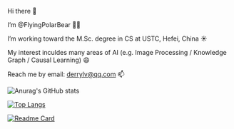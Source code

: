 Hi there 👋

I’m  @FlyingPolarBear 🐻‍❄ 

I’m working toward the M.Sc. degree in CS at USTC, Hefei, China ☀️

My interest inculdes many areas of AI (e.g. Image Processing / Knowledge Graph / Causal Learning) 😄

Reach me by email: derrylv@qq.com 📫

![Anurag's GitHub stats](https://github-readme-stats.vercel.app/api?username=flyingpolarbear&show_icons=true&hide=contribs,prs&theme=onedark)

[![Top Langs](https://github-readme-stats.vercel.app/api/top-langs/?username=flyingpolarbear&layout=compact&theme=onedark)](https://github.com/anuraghazra/github-readme-stats)

[![Readme Card](https://github-readme-stats.vercel.app/api/pin/?username=flyingpolarbear&repo=CityKBQA&theme=onedark)](https://github.com/anuraghazra/github-readme-stats)

<!---
FlyingPolarBear/FlyingPolarBear is a ✨ special ✨ repository because its `README.md` (this file) appears on your GitHub profile.
You can click the Preview link to take a look at your changes.
--->
